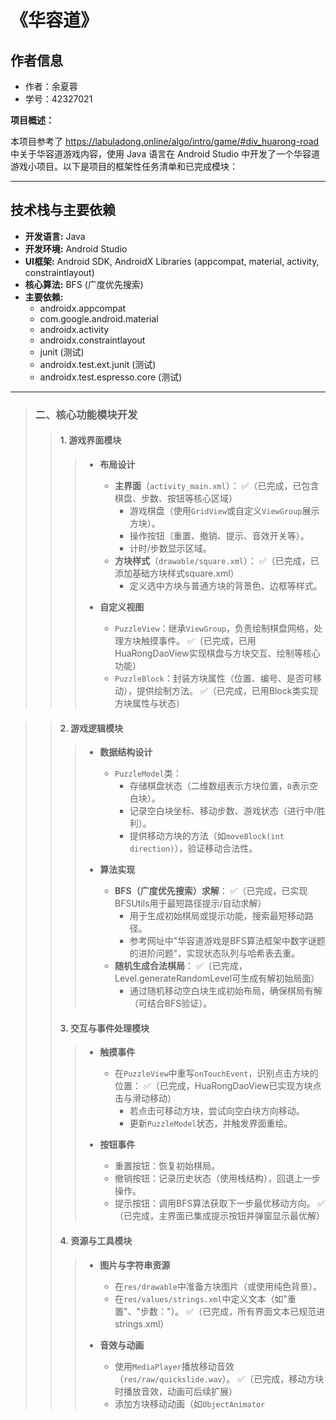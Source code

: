 # 《华容道》

## 作者信息

- 作者：余夏蓉
- 学号：42327021

**项目概述：**

本项目参考了 https://labuladong.online/algo/intro/game/#div_huarong-road 中关于华容道游戏内容，使用 Java 语言在 Android Studio 中开发了一个华容道游戏小项目。以下是项目的框架性任务清单和已完成模块：

---

## 技术栈与主要依赖

- **开发语言:** Java
- **开发环境:** Android Studio
- **UI框架:** Android SDK, AndroidX Libraries (appcompat, material, activity, constraintlayout)
- **核心算法:** BFS (广度优先搜索)
- **主要依赖:**
  - androidx.appcompat
  - com.google.android.material
  - androidx.activity
  - androidx.constraintlayout
  - junit (测试)
  - androidx.test.ext.junit (测试)
  - androidx.test.espresso.core (测试)

---

> ### **二、核心功能模块开发**
>> #### **1. 游戏界面模块**
>>> - **布局设计**  
>>>   - **主界面**（`activity_main.xml`）：  ✅（已完成，已包含棋盘、步数、按钮等核心区域）
>>>     - 游戏棋盘（使用`GridView`或自定义`ViewGroup`展示方块）。  
>>>     - 操作按钮（重置、撤销、提示、音效开关等）。  
>>>     - 计时/步数显示区域。  
>>>   - **方块样式**（`drawable/square.xml`）：  ✅（已完成，已添加基础方块样式square.xml）
>>>     - 定义选中方块与普通方块的背景色、边框等样式。  
>>> 
>>> - **自定义视图**  
>>>   - `PuzzleView`：继承`ViewGroup`，负责绘制棋盘网格，处理方块触摸事件。  ✅（已完成，已用HuaRongDaoView实现棋盘与方块交互、绘制等核心功能）
>>>   - `PuzzleBlock`：封装方块属性（位置、编号、是否可移动），提供绘制方法。  ✅（已完成，已用Block类实现方块属性与状态）
 
>> #### **2. 游戏逻辑模块**
>>> - **数据结构设计**  
>>>   - `PuzzleModel`类：  
>>>     - 存储棋盘状态（二维数组表示方块位置，`0`表示空白块）。  
>>>     - 记录空白块坐标、移动步数、游戏状态（进行中/胜利）。  
>>>     - 提供移动方块的方法（如`moveBlock(int direction)`），验证移动合法性。  
>>> 
>>> - **算法实现**  
>>>   - **BFS（广度优先搜索）求解**：  ✅（已完成，已实现BFSUtils用于最短路径提示/自动求解）
>>>     - 用于生成初始棋局或提示功能，搜索最短移动路径。  
>>>     - 参考网址中"华容道游戏是BFS算法框架中数字谜题的进阶问题"，实现状态队列与哈希表去重。  
>>>   - **随机生成合法棋局**：  ✅（已完成，Level.generateRandomLevel可生成有解初始局面）
>>>     - 通过随机移动空白块生成初始布局，确保棋局有解（可结合BFS验证）。  
>>> 
>> #### **3. 交互与事件处理模块**
>>> - **触摸事件**  
>>>   - 在`PuzzleView`中重写`onTouchEvent`，识别点击方块的位置：  ✅（已完成，HuaRongDaoView已实现方块点击与滑动移动）
>>>     - 若点击可移动方块，尝试向空白块方向移动。  
>>>     - 更新`PuzzleModel`状态，并触发界面重绘。  
>>> 
>>> - **按钮事件**  
>>>   - 重置按钮：恢复初始棋局。  
>>>   - 撤销按钮：记录历史状态（使用栈结构），回退上一步操作。  
>>>   - 提示按钮：调用BFS算法获取下一步最优移动方向。  ✅（已完成，主界面已集成提示按钮并弹窗显示最优解）
>>> 
>> #### **4. 资源与工具模块**
>>> - **图片与字符串资源**  
>>>   - 在`res/drawable`中准备方块图片（或使用纯色背景）。  
>>>   - 在`res/values/strings.xml`中定义文本（如"重置"、"步数："）。  ✅（已完成，所有界面文本已规范进strings.xml）
>>> 
>>> - **音效与动画**  
>>>   - 使用`MediaPlayer`播放移动音效（`res/raw/quickslide.wav`）。  ✅（已完成，移动方块时播放音效，动画可后续扩展）
>>>   - 添加方块移动动画（如`ObjectAnimator`
